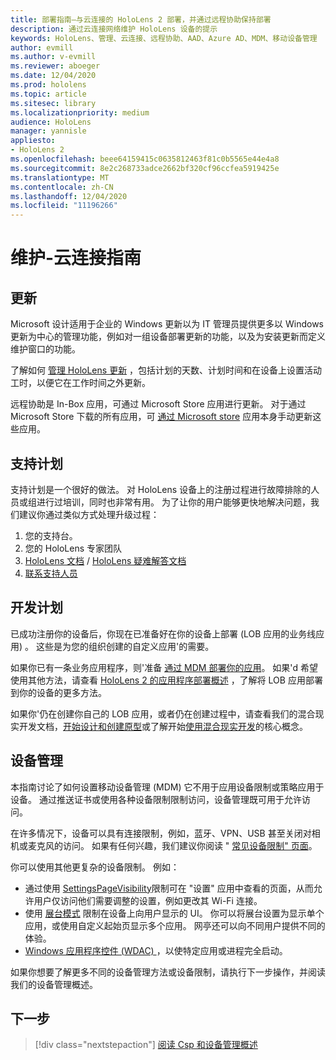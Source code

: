 ```yaml
---
title: 部署指南–与云连接的 HoloLens 2 部署，并通过远程协助保持部署
description: 通过云连接网络维护 HoloLens 设备的提示
keywords: HoloLens、管理、云连接、远程协助、AAD、Azure AD、MDM、移动设备管理
author: evmill
ms.author: v-evmill
ms.reviewer: aboeger
ms.date: 12/04/2020
ms.prod: hololens
ms.topic: article
ms.sitesec: library
ms.localizationpriority: medium
audience: HoloLens
manager: yannisle
appliesto:
- HoloLens 2
ms.openlocfilehash: beee64159415c0635812463f81c0b5565e44e4a8
ms.sourcegitcommit: 8e2c268733adce2662bf320cf96ccfea5919425e
ms.translationtype: MT
ms.contentlocale: zh-CN
ms.lasthandoff: 12/04/2020
ms.locfileid: "11196266"
---
```

# 维护-云连接指南

## 更新

Microsoft 设计适用于企业的 Windows 更新以为 IT 管理员提供更多以 Windows 更新为中心的管理功能，例如对一组设备部署更新的功能，以及为安装更新而定义维护窗口的功能。

了解如何 [管理 HoloLens 更新](https://docs.microsoft.com/hololens/hololens-updates) ，包括计划的天数、计划时间和在设备上设置活动工时，以便它在工作时间之外更新。

远程协助是 In-Box 应用，可通过 Microsoft Store 应用进行更新。 对于通过 Microsoft Store 下载的所有应用，可 [通过 Microsoft store](https://docs.microsoft.com/hololens/holographic-store-apps#update-apps) 应用本身手动更新这些应用。

## 支持计划

支持计划是一个很好的做法。 对 HoloLens 设备上的注册过程进行故障排除的人员或组进行过培训，同时也非常有用。 为了让你的用户能够更快地解决问题，我们建议你通过类似方式处理升级过程：

1. 您的支持台。
2. 您的 HoloLens 专家团队
3. [HoloLens 文档](https://docs.microsoft.com/hololens/)  / [HoloLens 疑难解答文档](https://docs.microsoft.com/hololens/hololens-troubleshooting)
4. [联系支持人员](https://support.serviceshub.microsoft.com/supportforbusiness/create?sapId=e9391227-fa6d-927b-0fff-f96288631b8f)

## 开发计划

已成功注册你的设备后，你现在已准备好在你的设备上部署 (LOB 应用的业务线应用) 。 这些是为您的组织创建的自定义应用&#39;的需要。

如果你已有一条业务应用程序，则&#39;准备 [通过 MDM 部署你的应用](https://docs.microsoft.com/hololens/app-deploy-intune)。 如果&#39;d 希望使用其他方法，请查看 [HoloLens 2 的应用程序部署概述](https://docs.microsoft.com/hololens/app-deploy-overview) ，了解将 LOB 应用部署到你的设备的更多方法。

如果你&#39;仍在创建你自己的 LOB 应用，或者仍在创建过程中，请查看我们的混合现实开发文档，[开始设计和创建原型](https://docs.microsoft.com/windows/mixed-reality/design/design)或了解开始[使用混合现实开发](https://docs.microsoft.com/windows/mixed-reality/discover/get-started-with-mr)的核心概念。

## 设备管理 

本指南讨论了如何设置移动设备管理 (MDM) 它不用于应用设备限制或策略应用于设备。 通过推送证书或使用各种设备限制限制访问，设备管理既可用于允许访问。 

在许多情况下，设备可以具有连接限制，例如，蓝牙、VPN、USB 甚至关闭对相机或麦克风的访问。 如果有任何兴趣，我们建议你阅读 " [常见设备限制" 页面](hololens-common-device-restrictions.md)。

你可以使用其他更复杂的设备限制。 例如：

- 通过使用 [SettingsPageVisibility](settings-uri-list.md)限制可在 "设置" 应用中查看的页面，从而允许用户仅访问他们需要调整的设置，例如更改其 Wi-Fi 连接。
- 使用 [展台模式](hololens-kiosk.md) 限制在设备上向用户显示的 UI。 你可以将展台设置为显示单个应用，或使用自定义起始页显示多个应用。 网亭还可以向不同用户提供不同的体验。  
- [Windows 应用程序控件 (WDAC) ](windows-defender-application-control-wdac.md) ，以使特定应用或进程完全启动。

如果你想要了解更多不同的设备管理方法或设备限制，请执行下一步操作，并阅读我们的设备管理概述。

## 下一步

> [!div class="nextstepaction"]
> [阅读 Csp 和设备管理概述](hololens-csp-policy-overview.md)